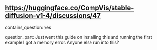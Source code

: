 ## https://huggingface.co/CompVis/stable-diffusion-v1-4/discussions/47

contains_question: yes

question_part: Just went this guide on installing this and running the first example I got a memory error. Anyone else run into this?